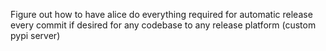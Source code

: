 Figure out how to have alice do everything required for automatic release every commit if desired for any codebase to any release platform (custom pypi server)